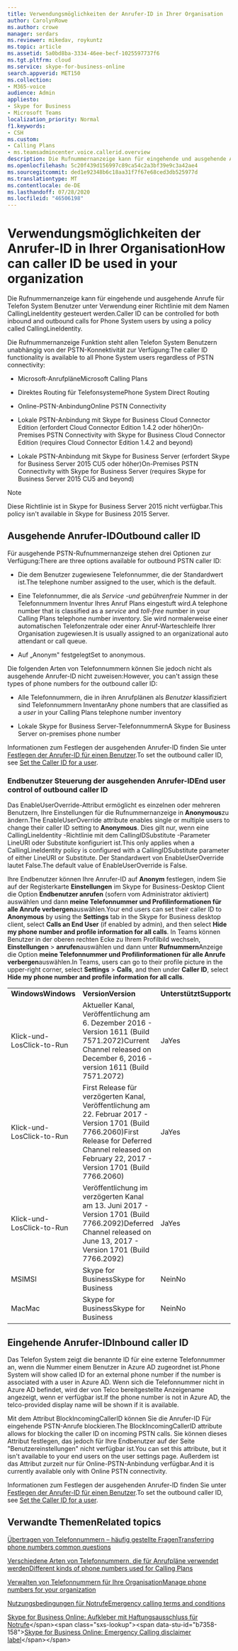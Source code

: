 ```yaml
---
title: Verwendungsmöglichkeiten der Anrufer-ID in Ihrer Organisation
author: CarolynRowe
ms.author: crowe
manager: serdars
ms.reviewer: mikedav, roykuntz
ms.topic: article
ms.assetid: 5a0bd8ba-3334-46ee-becf-1025597737f6
ms.tgt.pltfrm: cloud
ms.service: skype-for-business-online
search.appverid: MET150
ms.collection:
- M365-voice
audience: Admin
appliesto:
- Skype for Business
- Microsoft Teams
localization_priority: Normal
f1.keywords:
- CSH
ms.custom:
- Calling Plans
- ms.teamsadmincenter.voice.callerid.overview
description: Die Rufnummernanzeige kann für eingehende und ausgehende Anrufe für Telefon System Benutzer unter Verwendung einer Richtlinie mit dem Namen CallingLineIdentity gesteuert werden.
ms.openlocfilehash: 5c20f439d156997c89ca54c2a3bf39e9c3a42ae4
ms.sourcegitcommit: ded1e92348b6c18aa31f7f67e68ced3db525977d
ms.translationtype: MT
ms.contentlocale: de-DE
ms.lasthandoff: 07/28/2020
ms.locfileid: "46506198"
---
```

# <a name="how-can-caller-id-be-used-in-your-organization"></a><span data-ttu-id="b7358-103">Verwendungsmöglichkeiten der Anrufer-ID in Ihrer Organisation</span><span class="sxs-lookup"><span data-stu-id="b7358-103">How can caller ID be used in your organization</span></span>

<span data-ttu-id="b7358-104">Die Rufnummernanzeige kann für eingehende und ausgehende Anrufe für Telefon System Benutzer unter Verwendung einer Richtlinie mit dem Namen CallingLineIdentity gesteuert werden.</span><span class="sxs-lookup"><span data-stu-id="b7358-104">Caller ID can be controlled for both inbound and outbound calls for Phone System users by using a policy called CallingLineIdentity.</span></span>
  
<span data-ttu-id="b7358-105">Die Rufnummernanzeige Funktion steht allen Telefon System Benutzern unabhängig von der PSTN-Konnektivität zur Verfügung:</span><span class="sxs-lookup"><span data-stu-id="b7358-105">The caller ID functionality is available to all Phone System users regardless of PSTN connectivity:</span></span>

- <span data-ttu-id="b7358-106">Microsoft-Anrufpläne</span><span class="sxs-lookup"><span data-stu-id="b7358-106">Microsoft Calling Plans</span></span> 

- <span data-ttu-id="b7358-107">Direktes Routing für Telefonsysteme</span><span class="sxs-lookup"><span data-stu-id="b7358-107">Phone System Direct Routing</span></span> 
  
- <span data-ttu-id="b7358-108">Online-PSTN-Anbindung</span><span class="sxs-lookup"><span data-stu-id="b7358-108">Online PSTN Connectivity</span></span>
    
- <span data-ttu-id="b7358-109">Lokale PSTN-Anbindung mit Skype for Business Cloud Connector Edition (erfordert Cloud Connector Edition 1.4.2 oder höher)</span><span class="sxs-lookup"><span data-stu-id="b7358-109">On-Premises PSTN Connectivity with Skype for Business Cloud Connector Edition (requires Cloud Connector Edition 1.4.2 and beyond)</span></span>
    
- <span data-ttu-id="b7358-110">Lokale PSTN-Anbindung mit Skype for Business Server (erfordert Skype for Business Server 2015 CU5 oder höher)</span><span class="sxs-lookup"><span data-stu-id="b7358-110">On-Premises PSTN Connectivity with Skype for Business Server (requires Skype for Business Server 2015 CU5 and beyond)</span></span>
    
> [!NOTE]
> <span data-ttu-id="b7358-111">Diese Richtlinie ist in Skype for Business Server 2015 nicht verfügbar.</span><span class="sxs-lookup"><span data-stu-id="b7358-111">This policy isn't available in Skype for Business 2015 Server.</span></span> 
  
## <a name="outbound-caller-id"></a><span data-ttu-id="b7358-112">Ausgehende Anrufer-ID</span><span class="sxs-lookup"><span data-stu-id="b7358-112">Outbound caller ID</span></span>

<span data-ttu-id="b7358-113">Für ausgehende PSTN-Rufnummernanzeige stehen drei Optionen zur Verfügung:</span><span class="sxs-lookup"><span data-stu-id="b7358-113">There are three options available for outbound PSTN caller ID:</span></span>
  
- <span data-ttu-id="b7358-114">Die dem Benutzer zugewiesene Telefonnummer, die der Standardwert ist.</span><span class="sxs-lookup"><span data-stu-id="b7358-114">The telephone number assigned to the user, which is the default.</span></span>
    
- <span data-ttu-id="b7358-115">Eine Telefonnummer, die als *Service* *-und gebührenfreie* Nummer in der Telefonnummern Inventur Ihres Anruf Plans eingestuft wird.</span><span class="sxs-lookup"><span data-stu-id="b7358-115">A telephone number that is classified as a *service* and *toll-free* number in your Calling Plans telephone number inventory.</span></span> <span data-ttu-id="b7358-116">Sie wird normalerweise einer automatischen Telefonzentrale oder einer Anruf-Warteschleife Ihrer Organisation zugewiesen.</span><span class="sxs-lookup"><span data-stu-id="b7358-116">It is usually assigned to an organizational auto attendant or call queue.</span></span>
    
- <span data-ttu-id="b7358-117">Auf „Anonym" festgelegt</span><span class="sxs-lookup"><span data-stu-id="b7358-117">Set to anonymous.</span></span>
    
<span data-ttu-id="b7358-118">Die folgenden Arten von Telefonnummern können Sie jedoch nicht als ausgehende Anrufer-ID nicht zuweisen:</span><span class="sxs-lookup"><span data-stu-id="b7358-118">However, you can't assign these types of phone numbers for the outbound caller ID:</span></span>
  
- <span data-ttu-id="b7358-119">Alle Telefonnummern, die in ihren Anrufplänen als *Benutzer* klassifiziert sind Telefonnummern Inventar</span><span class="sxs-lookup"><span data-stu-id="b7358-119">Any phone numbers that are classified as a  *user*  in your Calling Plans telephone number inventory</span></span>
    
- <span data-ttu-id="b7358-120">Lokale Skype for Business Server-Telefonnummern</span><span class="sxs-lookup"><span data-stu-id="b7358-120">A Skype for Business Server on-premises phone number</span></span>
    
<span data-ttu-id="b7358-121">Informationen zum Festlegen der ausgehenden Anrufer-ID finden Sie unter [Festlegen der Anrufer-ID für einen Benutzer](/microsoftteams/set-the-caller-id-for-a-user).</span><span class="sxs-lookup"><span data-stu-id="b7358-121">To set the outbound caller ID, see [Set the Caller ID for a user](/microsoftteams/set-the-caller-id-for-a-user).</span></span>
  
### <a name="end-user-control-of-outbound-caller-id"></a><span data-ttu-id="b7358-122">Endbenutzer Steuerung der ausgehenden Anrufer-ID</span><span class="sxs-lookup"><span data-stu-id="b7358-122">End user control of outbound caller ID</span></span>

<span data-ttu-id="b7358-123">Das EnableUserOverride-Attribut ermöglicht es einzelnen oder mehreren Benutzern, Ihre Einstellungen für die Rufnummernanzeige in **Anonymous**zu ändern.</span><span class="sxs-lookup"><span data-stu-id="b7358-123">The EnableUserOverride attribute enables single or multiple users to change their caller ID setting to **Anonymous**.</span></span> <span data-ttu-id="b7358-124">Dies gilt nur, wenn eine CallingLineIdentity -Richtlinie mit dem CallingIDSubstitute -Parameter LineURI oder Substitute konfiguriert ist.</span><span class="sxs-lookup"><span data-stu-id="b7358-124">This only applies when a CallingLineIdentity policy is configured with a CallingIDSubstitute parameter of either LineURI or Substitute.</span></span> <span data-ttu-id="b7358-125">Der Standardwert von EnableUserOverride lautet False.</span><span class="sxs-lookup"><span data-stu-id="b7358-125">The default value of EnableUserOverride is False.</span></span>
  
<span data-ttu-id="b7358-126">Ihre Endbenutzer können Ihre Anrufer-ID auf **Anonym** festlegen, indem Sie auf der Registerkarte **Einstellungen** im Skype for Business-Desktop Client die Option **Endbenutzer anrufen** (sofern vom Administrator aktiviert) auswählen und dann **meine Telefonnummer und Profilinformationen für alle Anrufe verbergen**auswählen.</span><span class="sxs-lookup"><span data-stu-id="b7358-126">Your end users can set their caller ID to **Anonymous** by using the **Settings** tab in the Skype for Business desktop client, select **Calls an End User** (if enabled by admin), and then select **Hide my phone number and profile information for all calls**.</span></span> <span data-ttu-id="b7358-127">In Teams können Benutzer in der oberen rechten Ecke zu Ihrem Profilbild wechseln, **Einstellungen**  >  **anrufen**auswählen und dann unter **Rufnummern**Anzeige die Option **meine Telefonnummer und Profilinformationen für alle Anrufe verbergen**auswählen.</span><span class="sxs-lookup"><span data-stu-id="b7358-127">In Teams, users can go to their profile picture in the upper-right corner, select **Settings** > **Calls**,  and then under **Caller ID**, select **Hide my phone number and profile information for all calls**.</span></span>
  
||||
|:-----|:-----|:-----|
|<span data-ttu-id="b7358-128">**Windows**</span><span class="sxs-lookup"><span data-stu-id="b7358-128">**Windows**</span></span> <br/> |<span data-ttu-id="b7358-129">**Version**</span><span class="sxs-lookup"><span data-stu-id="b7358-129">**Version**</span></span> <br/> |<span data-ttu-id="b7358-130">**Unterstützt**</span><span class="sxs-lookup"><span data-stu-id="b7358-130">**Supported**</span></span> <br/> |
|<span data-ttu-id="b7358-131">Klick-und-Los</span><span class="sxs-lookup"><span data-stu-id="b7358-131">Click-to-Run</span></span>  <br/> |<span data-ttu-id="b7358-132">Aktueller Kanal, Veröffentlichung am 6. Dezember 2016 - Version 1611 (Build 7571.2072)</span><span class="sxs-lookup"><span data-stu-id="b7358-132">Current Channel released on December 6, 2016 - version 1611 (Build 7571.2072)</span></span>  <br/> |<span data-ttu-id="b7358-133">Ja</span><span class="sxs-lookup"><span data-stu-id="b7358-133">Yes</span></span>  <br/> |
|<span data-ttu-id="b7358-134">Klick-und-Los</span><span class="sxs-lookup"><span data-stu-id="b7358-134">Click-to-Run</span></span>  <br/> |<span data-ttu-id="b7358-135">First Release für verzögerten Kanal, Veröffentlichung am 22. Februar 2017 - Version 1701 (Build 7766.2060)</span><span class="sxs-lookup"><span data-stu-id="b7358-135">First Release for Deferred Channel released on February 22, 2017 - Version 1701 (Build 7766.2060)</span></span>  <br/> |<span data-ttu-id="b7358-136">Ja</span><span class="sxs-lookup"><span data-stu-id="b7358-136">Yes</span></span>  <br/> |
|<span data-ttu-id="b7358-137">Klick-und-Los</span><span class="sxs-lookup"><span data-stu-id="b7358-137">Click-to-Run</span></span>  <br/> |<span data-ttu-id="b7358-138">Veröffentlichung im verzögerten Kanal am 13. Juni 2017 - Version 1701 (Build 7766.2092)</span><span class="sxs-lookup"><span data-stu-id="b7358-138">Deferred Channel released on June 13, 2017 - Version 1701 (Build 7766.2092)</span></span>  <br/> |<span data-ttu-id="b7358-139">Ja</span><span class="sxs-lookup"><span data-stu-id="b7358-139">Yes</span></span>  <br/> |
|<span data-ttu-id="b7358-140">MSI</span><span class="sxs-lookup"><span data-stu-id="b7358-140">MSI</span></span>  <br/> |<span data-ttu-id="b7358-141">Skype for Business</span><span class="sxs-lookup"><span data-stu-id="b7358-141">Skype for Business</span></span>  <br/> |<span data-ttu-id="b7358-142">Nein</span><span class="sxs-lookup"><span data-stu-id="b7358-142">No</span></span>  <br/> |
|<span data-ttu-id="b7358-143">Mac</span><span class="sxs-lookup"><span data-stu-id="b7358-143">Mac</span></span>  <br/> |<span data-ttu-id="b7358-144">Skype for Business</span><span class="sxs-lookup"><span data-stu-id="b7358-144">Skype for Business</span></span>  <br/> |<span data-ttu-id="b7358-145">Nein</span><span class="sxs-lookup"><span data-stu-id="b7358-145">No</span></span>  <br/> |
   
## <a name="inbound-caller-id"></a><span data-ttu-id="b7358-146">Eingehende Anrufer-ID</span><span class="sxs-lookup"><span data-stu-id="b7358-146">Inbound caller ID</span></span>

<span data-ttu-id="b7358-147">Das Telefon System zeigt die benannte ID für eine externe Telefonnummer an, wenn die Nummer einem Benutzer in Azure AD zugeordnet ist.</span><span class="sxs-lookup"><span data-stu-id="b7358-147">Phone System will show called ID for an external phone number if the number is associated with a user in Azure AD.</span></span> <span data-ttu-id="b7358-148">Wenn sich die Telefonnummer nicht in Azure AD befindet, wird der von Telco bereitgestellte Anzeigename angezeigt, wenn er verfügbar ist.</span><span class="sxs-lookup"><span data-stu-id="b7358-148">If the phone number is not in Azure AD, the telco-provided display name will be shown if it is available.</span></span>

<span data-ttu-id="b7358-149">Mit dem Attribut BlockIncomingCallerID können Sie die Anrufer-ID Für eingehende PSTN-Anrufe blockieren.</span><span class="sxs-lookup"><span data-stu-id="b7358-149">The BlockIncomingCallerID attribute allows for blocking the caller ID on incoming PSTN calls.</span></span> <span data-ttu-id="b7358-150">Sie können dieses Attribut festlegen, das jedoch für Ihre Endbenutzer auf der Seite "Benutzereinstellungen" nicht verfügbar ist.</span><span class="sxs-lookup"><span data-stu-id="b7358-150">You can set this attribute, but it isn't available to your end users on the user settings page.</span></span> <span data-ttu-id="b7358-151">Außerdem ist das Attribut zurzeit nur für Online-PSTN-Anbindung verfügbar.</span><span class="sxs-lookup"><span data-stu-id="b7358-151">And it is currently available only with Online PSTN connectivity.</span></span>
  
<span data-ttu-id="b7358-152">Informationen zum Festlegen der ausgehenden Anrufer-ID finden Sie unter [Festlegen der Anrufer-ID für einen Benutzer](/microsoftteams/set-the-caller-id-for-a-user).</span><span class="sxs-lookup"><span data-stu-id="b7358-152">To set the outbound caller ID, see [Set the Caller ID for a user](/microsoftteams/set-the-caller-id-for-a-user).</span></span>
  
## <a name="related-topics"></a><span data-ttu-id="b7358-153">Verwandte Themen</span><span class="sxs-lookup"><span data-stu-id="b7358-153">Related topics</span></span>
[<span data-ttu-id="b7358-154">Übertragen von Telefonnummern – häufig gestellte Fragen</span><span class="sxs-lookup"><span data-stu-id="b7358-154">Transferring phone numbers common questions</span></span>](/microsoftteams/transferring-phone-numbers-common-questions)

[<span data-ttu-id="b7358-155">Verschiedene Arten von Telefonnummern, die für Anrufpläne verwendet werden</span><span class="sxs-lookup"><span data-stu-id="b7358-155">Different kinds of phone numbers used for Calling Plans</span></span>](/microsoftteams/different-kinds-of-phone-numbers-used-for-calling-plans)

[<span data-ttu-id="b7358-156">Verwalten von Telefonnummern für Ihre Organisation</span><span class="sxs-lookup"><span data-stu-id="b7358-156">Manage phone numbers for your organization</span></span>](/microsoftteams/manage-phone-numbers-for-your-organization)

[<span data-ttu-id="b7358-157">Nutzungsbedingungen für Notrufe</span><span class="sxs-lookup"><span data-stu-id="b7358-157">Emergency calling terms and conditions</span></span>](/microsoftteams/emergency-calling-terms-and-conditions)

<span data-ttu-id="b7358-158">[Skype for Business Online: Aufkleber mit Haftungsausschluss für Notrufe](https://github.com/MicrosoftDocs/OfficeDocs-SkypeForBusiness/blob/live/Teams/downloads/emergency-calling/emergency-calling-label-(en-us)-(v.1.0).zip?raw=true)</span><span class="sxs-lookup"><span data-stu-id="b7358-158">[Skype for Business Online: Emergency Calling disclaimer label](https://github.com/MicrosoftDocs/OfficeDocs-SkypeForBusiness/blob/live/Teams/downloads/emergency-calling/emergency-calling-label-(en-us)-(v.1.0).zip?raw=true)</span></span>

  
 
